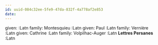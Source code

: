 ```yaml
---
id: uuid-084c32ee-5fe9-47da-832f-4a778af2e853
date: 
---
```


given:  :Latn
family: Montesquieu :Latn
given: Paul :Latn
family: Vernière :Latn
given: Cathrine :Latn
family: Volpilhac-Auger :Latn
**Lettres Persanes** :Latn